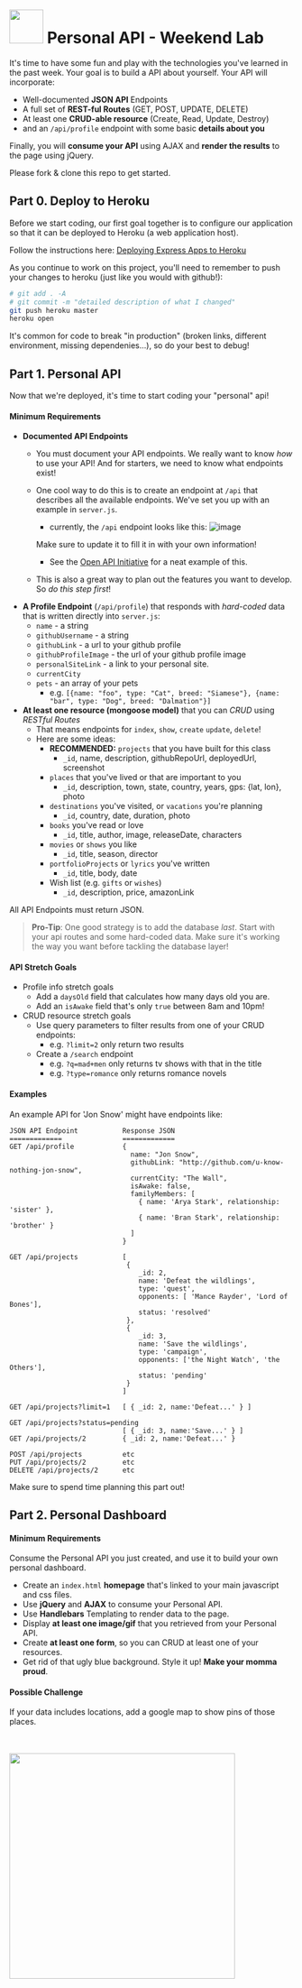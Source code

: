 # <img src="https://cloud.githubusercontent.com/assets/7833470/10423298/ea833a68-7079-11e5-84f8-0a925ab96893.png" width="60"> Personal API - Weekend Lab

It's time to have some fun and play with the technologies you've learned in the past week. Your goal is to build a API about yourself. Your API will incorporate:
* Well-documented **JSON API** Endpoints
* A full set of **REST-ful Routes** (GET, POST, UPDATE, DELETE)
* At least one **CRUD-able resource** (Create, Read, Update, Destroy)
* and an `/api/profile` endpoint with some basic **details about you**

Finally, you will **consume your API** using AJAX and **render the results** to the page using jQuery.

Please fork & clone this repo to get started.

## Part 0. Deploy to Heroku
Before we start coding, our first goal together is to configure our application so that it can be deployed to Heroku (a web application host).

Follow the instructions here: [Deploying Express Apps to Heroku](https://github.com/SF-WDI-LABS/shared_modules/blob/master/how-to/heroku-mean-stack-deploy.md)

As you continue to work on this project, you'll need to remember to push your changes to heroku (just like you would with github!):

```bash
# git add . -A
# git commit -m "detailed description of what I changed"
git push heroku master
heroku open
```

It's common for code to break "in production" (broken links, different environment, missing dependenies...), so do your best to debug!

## Part 1. Personal API
Now that we're deployed, it's time to start coding your "personal" api!

#### Minimum Requirements

- **Documented API Endpoints**
    - You must document your API endpoints. We really want to know *how* to use your API! And for starters, we need to know what endpoints exist!
    - One cool way to do this is to create an endpoint at `/api` that describes all the available endpoints. We've set you up with an example in `server.js`.
        + currently, the `/api` endpoint looks like this:
        ![image](https://cloud.githubusercontent.com/assets/6520345/18149824/7380cc0a-6f97-11e6-949b-40191e29891f.png)

        Make sure to update it to fill it in with your own information!
        + See the [Open API Initiative](https://github.com/OAI/OpenAPI-Specification/blob/master/versions/2.0.md#paths-object-example) for a neat example of this.
    - This is also a great way to plan out the features you want to develop. So  _do this step first_!
- **A Profile Endpoint** (`/api/profile`) that responds with *hard-coded* data that is written directly into `server.js`:
    + `name` - a string
    + `githubUsername` - a string
    + `githubLink` - a url to your github profile
    + `githubProfileImage` - the url of your github profile image
    + `personalSiteLink` - a link to your personal site.
    + `currentCity`
    + `pets` - an array of your pets
        + e.g. `[{name: "foo", type: "Cat", breed: "Siamese"}, {name: "bar", type: "Dog", breed: "Dalmation"}]`
- **At least one resource (mongoose model)** that you can _*CRUD*_ using _*RESTful Routes*_
    - That means endpoints for `index`, `show`, `create` `update`, `delete`!
    - Here are some ideas:
        * **RECOMMENDED:** `projects` that you have built for this class
            - `_id`, name, description, githubRepoUrl, deployedUrl, screenshot
        * `places` that you've lived or that are important to you
            - `_id`, description, town, state, country, years, gps: {lat, lon}, photo
        * `destinations` you've visited, or `vacations` you're planning
            - `_id`, country, date, duration, photo
        * `books` you've read or love
            - `_id`, title, author, image, releaseDate, characters
        * `movies` or `shows` you like
            - `_id`, title, season, director
        * `portfolioProjects` or `lyrics` you've written
            - `_id`, title, body, date
        * Wish list (e.g. `gifts` or `wishes`)
            - `_id`, description, price, amazonLink

All API Endpoints must return JSON.

> **Pro-Tip**: One good strategy is to add the database *last*. Start with your api routes and some hard-coded data. Make sure it's working the way you want before tackling the database layer!

#### API Stretch Goals
* Profile info stretch goals
    * Add a `daysOld` field that calculates how many days old you are.
    * Add an `isAwake` field that's only `true` between 8am and 10pm!
* CRUD resource stretch goals
    * Use query parameters to filter results from one of your CRUD endpoints:
        - e.g. `?limit=2` only return two results
    * Create a `/search` endpoint
        - e.g. `?q=mad+men` only returns tv shows with that in the title
        - e.g. `?type=romance` only returns romance novels

#### Examples
An example API for 'Jon Snow' might have endpoints like:

    JSON API Endpoint           Response JSON
    =============               =============
    GET /api/profile            {
                                  name: "Jon Snow",
                                  githubLink: "http://github.com/u-know-nothing-jon-snow",
                                  currentCity: "The Wall",
                                  isAwake: false,
                                  familyMembers: [
                                    { name: 'Arya Stark', relationship: 'sister' },
                                    { name: 'Bran Stark', relationship: 'brother' }
                                  ]
                                }

    GET /api/projects           [
                                 {
                                    _id: 2,
                                    name: 'Defeat the wildlings',
                                    type: 'quest',
                                    opponents: [ 'Mance Rayder', 'Lord of Bones'],
                                    status: 'resolved'
                                 },
                                 {
                                    _id: 3,
                                    name: 'Save the wildlings',
                                    type: 'campaign',
                                    opponents: ['the Night Watch', 'the Others'],
                                    status: 'pending'
                                 }
                                ]

    GET /api/projects?limit=1   [ { _id: 2, name:'Defeat...' } ]

    GET /api/projects?status=pending
                                [ { _id: 3, name:'Save...' } ]                                
    GET /api/projects/2         { _id: 2, name:'Defeat...' }

    POST /api/projects          etc
    PUT /api/projects/2         etc
    DELETE /api/projects/2      etc

Make sure to spend time planning this part out!

## Part 2. Personal Dashboard

#### Minimum Requirements
Consume the Personal API you just created, and use it to build your own personal dashboard.

* Create an `index.html` **homepage** that's linked to your main javascript and css files.
* Use **jQuery** and **AJAX** to consume your Personal API.
* Use **Handlebars** Templating to render data to the page.
* Display **at least one image/gif** that you retrieved from your Personal API.
* Create **at least one form**, so you can CRUD at least one of your resources.
* Get rid of that ugly blue background. Style it up! **Make your momma proud**.

#### Possible Challenge

If your data includes locations, add a google map to show pins of those places.

<br>
<br>

<img src="https://media.giphy.com/media/mWUuD8qPSi5B6/giphy.gif" width="400">
